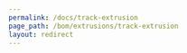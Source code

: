 ```yaml
---
permalink: /docs/track-extrusion
page_path: /bom/extrusions/track-extrusion
layout: redirect
---
```


